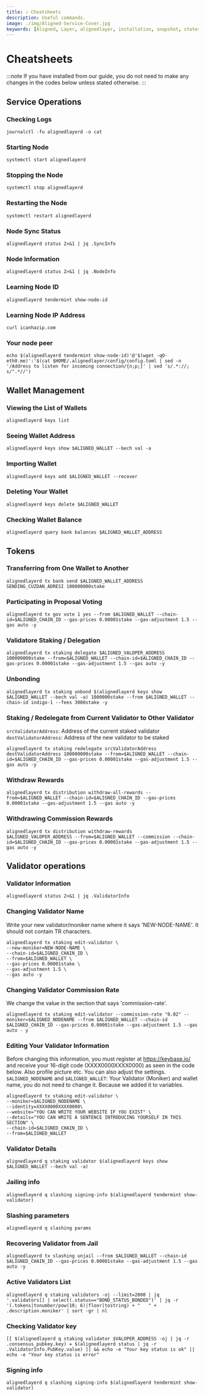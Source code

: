 ```yaml
---
title: ⤴️ Cheatsheets
description: Useful commands.
image: ./img/Aligned-Service-Cover.jpg
keywords: [Aligned, Layer, alignedlayer, installation, snapshot, statesync, update]
---
```


# Cheatsheets 
:::note
If you have installed from our guide, you do not need to make any changes in the codes below unless stated otherwise.
:::

## Service Operations

### Checking Logs
```
journalctl -fu alignedlayerd -o cat
```

### Starting Node
```
systemctl start alignedlayerd
```

### Stopping the Node
```
systemctl stop alignedlayerd
```

### Restarting the Node
```
systemctl restart alignedlayerd
```

### Node Sync Status
```
alignedlayerd status 2>&1 | jq .SyncInfo
```

### Node Information
```
alignedlayerd status 2>&1 | jq .NodeInfo
```

### Learning Node ID
```
alignedlayerd tendermint show-node-id
```

### Learning Node IP Address
```
curl icanhazip.com
```

### Your node peer
```
echo $(alignedlayerd tendermint show-node-id)'@'$(wget -qO- eth0.me)':'$(cat $HOME/.alignedlayer/config/config.toml | sed -n '/Address to listen for incoming connection/{n;p;}' | sed 's/.*://; s/".*//')
```

## Wallet Management

### Viewing the List of Wallets
```
alignedlayerd keys list
```

### Seeing Wallet Address
```
alignedlayerd keys show $ALIGNED_WALLET --bech val -a
```

### Importing Wallet
```
alignedlayerd keys add $ALIGNED_WALLET --recover
```

### Deleting Your Wallet
```
alignedlayerd keys delete $ALIGNED_WALLET
```

### Checking Wallet Balance
```
alignedlayerd query bank balances $ALIGNED_WALLET_ADDRESS
```

## Tokens

### Transferring from One Wallet to Another
```
alignedlayerd tx bank send $ALIGNED_WALLET_ADDRESS SENDING_CUZDAN_ADRESI 100000000stake
```

### Participating in Proposal Voting
```
alignedlayerd tx gov vote 1 yes --from $ALIGNED_WALLET --chain-id=$ALIGNED_CHAIN_ID --gas-prices 0.00001stake --gas-adjustment 1.5 --gas auto -y
```

### Validatore Staking / Delegation
```
alignedlayerd tx staking delegate $ALIGNED_VALOPER_ADDRESS 100000000stake --from=$ALIGNED_WALLET --chain-id=$ALIGNED_CHAIN_ID --gas-prices 0.00001stake --gas-adjustment 1.5 --gas auto -y
```
### Unbonding
```
alignedlayerd tx staking unbond $(alignedlayerd keys show $ALIGNED_WALLET --bech val -a) 1000000stake --from $ALIGNED_WALLET --chain-id indigo-1 --fees 3000stake -y
```

### Staking / Redelegate from Current Validator to Other Validator
`srcValidatorAddress`: Address of the current staked validator
`destValidatorAddress`: Address of the new validator to be staked
```
alignedlayerd tx staking redelegate srcValidatorAddress destValidatorAddress 100000000stake --from=$ALIGNED_WALLET --chain-id=$ALIGNED_CHAIN_ID --gas-prices 0.00001stake --gas-adjustment 1.5 --gas auto -y
```

### Withdraw Rewards
```
alignedlayerd tx distribution withdraw-all-rewards --from=$ALIGNED_WALLET --chain-id=$ALIGNED_CHAIN_ID --gas-prices 0.00001stake --gas-adjustment 1.5 --gas auto -y
```

### Withdrawing Commission Rewards

```
alignedlayerd tx distribution withdraw-rewards $ALIGNED_VALOPER_ADDRESS --from=$ALIGNED_WALLET --commission --chain-id=$ALIGNED_CHAIN_ID --gas-prices 0.00001stake --gas-adjustment 1.5 --gas auto -y
```

## Validator operations

### Validator Information
```
alignedlayerd status 2>&1 | jq .ValidatorInfo
```

### Changing Validator Name
Write your new validator/moniker name where it says 'NEW-NODE-NAME'. It should not contain TR characters.
```
alignedlayerd tx staking edit-validator \
--new-moniker=NEW-NODE-NAME \
--chain-id=$ALIGNED_CHAIN_ID \
--from=$ALIGNED_WALLET \
--gas-prices 0.00001stake \
--gas-adjustment 1.5 \
--gas auto -y
```

### Changing Validator Commission Rate
We change the value in the section that says 'commission-rate'.
```
alignedlayerd tx staking edit-validator --commission-rate "0.02" --moniker=$ALIGNED_NODENAME --from $ALIGNED_WALLET --chain-id $ALIGNED_CHAIN_ID --gas-prices 0.00001stake --gas-adjustment 1.5 --gas auto - y
```

### Editing Your Validator Information
Before changing this information, you must register at https://keybase.io/ and receive your 16-digit code (XXXX0000XXXX0000) as seen in the code below. Also profile picture etc. You can also adjust the settings.
`$ALIGNED_NODENAME` and `$ALIGNED_WALLET`: Your Validator (Moniker) and wallet name, you do not need to change it. Because we added it to variables.
```
alignedlayerd tx staking edit-validator \
--moniker=$ALIGNED_NODENAME \
--identity=XXXX0000XXXX0000\
--website="YOU CAN WRITE YOUR WEBSITE IF YOU EXIST" \
--details="YOU CAN WRITE A SENTENCE INTRODUCING YOURSELF IN THIS SECTION" \
--chain-id=$ALIGNED_CHAIN_ID \
--from=$ALIGNED_WALLET
```

### Validator Details
```
alignedlayerd q staking validator $(alignedlayerd keys show $ALIGNED_WALLET --bech val -a)
```

### Jailing info
```
alignedlayerd q slashing signing-info $(alignedlayerd tendermint show-validator)
```

### Slashing parameters
```
alignedlayerd q slashing params
```

### Recovering Validator from Jail
```
alignedlayerd tx slashing unjail --from $ALIGNED_WALLET --chain-id $ALIGNED_CHAIN_ID --gas-prices 0.00001stake --gas-adjustment 1.5 --gas auto -y
```

### Active Validators List
```
alignedlayerd q staking validators -oj --limit=2000 | jq '.validators[] | select(.status=="BOND_STATUS_BONDED")' | jq -r '(.tokens|tonumber/pow(10; 6)|floor|tostring) + " 	 " + .description.moniker' | sort -gr | nl
```

### Checking Validator key
```
[[ $(alignedlayerd q staking validator $VALOPER_ADDRESS -oj | jq -r .consensus_pubkey.key) = $(alignedlayerd status | jq -r .ValidatorInfo.PubKey.value) ]] && echo -e "Your key status is ok" || echo -e "Your key status is error"
```

### Signing info
```
alignedlayerd q slashing signing-info $(alignedlayerd tendermint show-validator)
```
